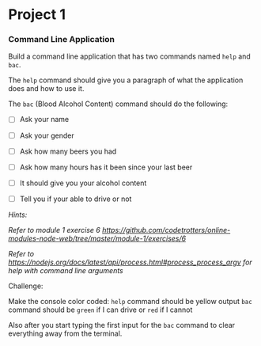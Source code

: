 # Project 1

### Command Line Application

Build a command line application that has two commands named `help` and `bac`.

The `help` command should give you a paragraph of what the application does and how to use it.

The `bac` (Blood Alcohol Content) command should do the following:
 - [ ] Ask your name
 - [ ] Ask your gender
 - [ ] Ask how many beers you had
 - [ ] Ask how many hours has it been since your last beer
 - [ ] It should give you your alcohol content
 - [ ] Tell you if your able to drive or not


 *Hints:*

 *Refer to module 1 exercise 6 https://github.com/codetrotters/online-modules-node-web/tree/master/module-1/exercises/6*

 *Refer to https://nodejs.org/docs/latest/api/process.html#process_process_argv for help with command line arguments*


Challenge:

 Make the console color coded:
  `help` command should be yellow output
  `bac` command should be `green` if I can drive or `red` if I cannot

  Also after you start typing the first input for the `bac` command to clear
  everything away from the terminal.
